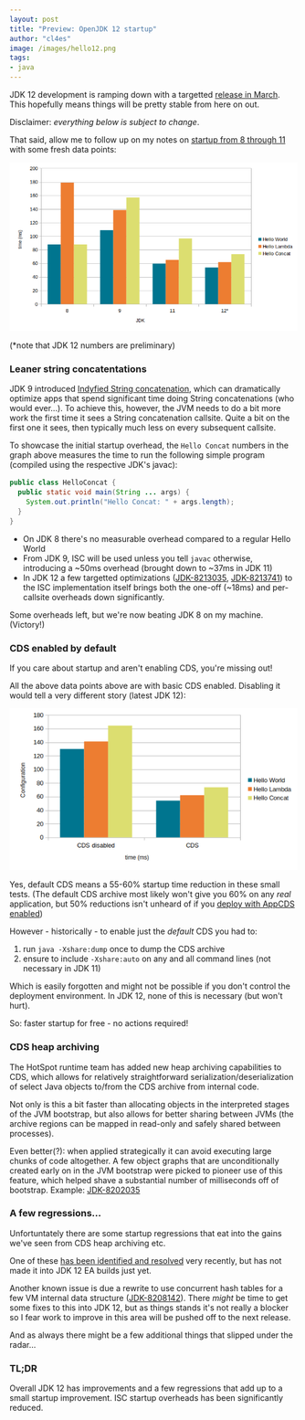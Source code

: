 ```yaml
---
layout: post
title: "Preview: OpenJDK 12 startup"
author: "cl4es"
image: /images/hello12.png
tags:
- java
---
```


JDK 12 development is ramping down with a targetted [release in March](https://openjdk.java.net/projects/jdk/12/). This hopefully means things will be pretty stable from here on out. 

Disclaimer: *everything below is subject to change*.

That said, allow me to follow up on my notes on [startup from 8 through 11](/2018/11/29/OpenJDK-Startup-From-8-Through-11.html) with some fresh data points:
 
<img src="/images/hello12.png" alt="Hello World, Lambda and Concat numbers from 8-12"/>

(\*note that JDK 12 numbers are preliminary)

### Leaner string concatentations

JDK 9 introduced [Indyfied String concatenation](https://openjdk.java.net/jeps/280), which can dramatically optimize apps that spend significant time doing String concatenations (who would ever...). To achieve this, however, the JVM needs to do a bit more work the first time it sees a String concatenation callsite. Quite a bit on the first one it sees, then typically much less on every subsequent callsite.

To showcase the initial startup overhead, the `Hello Concat` numbers in the graph above measures the time to run the following simple program (compiled using the respective JDK's javac):

```java
public class HelloConcat {
  public static void main(String ... args) {
    System.out.println("Hello Concat: " + args.length);
  }
}
```

- On JDK 8 there's no measurable overhead compared to a regular Hello World
- From JDK 9, ISC will be used unless you tell `javac` otherwise, introducing a ~50ms overhead (brought down to ~37ms in JDK 11)
- In JDK 12 a few targetted optimizations ([JDK-8213035](https://bugs.openjdk.java.net/browse/JDK-8213035), [JDK-8213741](https://bugs.openjdk.java.net/browse/JDK-8213741)) to the ISC implementation itself brings both the one-off (~18ms) and per-callsite overheads down significantly. 

Some overheads left, but we're now beating JDK 8 on my machine. (Victory!)

### CDS enabled by default

If you care about startup and aren't enabling CDS, you're missing out! 

All the above data points above are with basic CDS enabled. Disabling it would tell a very different story (latest JDK 12):

<img src="/images/hellocds.png" alt="Image showing how CDS cuts startup time in more half"/>

Yes, default CDS means a 55-60% startup time reduction in these small tests. (The default CDS archive most likely won't give you 60% on any _real_ application, but 50% reductions isn't unheard of if you [deploy with AppCDS enabled](https://blog.codefx.org/java/application-class-data-sharing/))

However - historically - to enable just the _default_ CDS you had to:

1. run `java -Xshare:dump` once to dump the CDS archive
2. ensure to include `-Xshare:auto` on any and all command lines (not necessary in JDK 11)

Which is easily forgotten and might not be possible if you don't control the deployment environment. In JDK 12, none of this is necessary (but won't hurt).

So: faster startup for free - no actions required!

### CDS heap archiving

The HotSpot runtime team has added new heap archiving capabilities to CDS, which allows for relatively straightforward serialization/deserialization of select Java objects to/from the CDS archive from internal code.

Not only is this a bit faster than allocating objects in the interpreted stages of the JVM bootstrap, but also allows for better sharing between JVMs (the archive regions can be mapped in read-only and safely shared between processes). 

Even better(?): when applied strategically it can avoid executing large chunks of code altogether. A few object graphs that are unconditionally created early on in the JVM bootstrap were picked to pioneer use of this feature, which helped shave a substantial number of milliseconds off of bootstrap. Example: [JDK-8202035](https://bugs.openjdk.java.net/browse/JDK-8202035)

### A few regressions... 

Unfortuntately there are some startup regressions that eat into the gains we've seen from CDS heap archiving etc.

One of these [has been identified and resolved](http://mail.openjdk.java.net/pipermail/hotspot-compiler-dev/2018-December/031924.html) very recently, but has not made it into JDK 12 EA builds just yet. 

Another known issue is due a rewrite to use concurrent hash tables for a few VM internal data structure ([JDK-8208142](https://bugs.openjdk.java.net/browse/JDK-8208142)). There _might_ be time to get some fixes to this into JDK 12, but as things stands it's not really a blocker so I fear work to improve in this area will be pushed off to the next release.

And as always there might be a few additional things that slipped under the radar...

### TL;DR

Overall JDK 12 has improvements and a few regressions that add up to a small startup improvement. ISC startup overheads has been significantly reduced.
